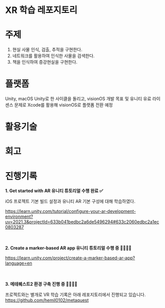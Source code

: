 # XR 학습 레포지토리

# 주제 
1. 현실 사물 인식, 검출, 추적을 구현한다. 
2. 네트워크를 활용하여 인식한 사물을 검색한다. 
3. 책을 인식하여 증강현실을 구현한다. 

# 플랫폼
Unity, macOS 
Unity로 한 사이클을 돌리고, 
visionOS 개발 목표 및 유니티 유료 라이센스 문제로 
Xcode를 활용해 visionOS로 플랫폼 전환 예정

# 활용기술 

# 회고 

# 진행기록
**1. Get started with AR 유니티 튜토리얼 수행 완료 ✅**
 
iOS 프로젝트 기본 빌드 설정과 유니티 AR 기본 구성에 대해 학습하였다. 

https://learn.unity.com/tutorial/configure-your-ar-development-environment?uv=2021.3&projectId=633b041bedbc2a6de5496294#633c2060edbc2a1ec0803287

<BR> </BR>
**2. Create a marker-based AR app 유니티 튜토리얼 수행 중 🏃🏻‍♂️‍➡️**

https://learn.unity.com/project/create-a-marker-based-ar-app?language=en

<BR> </BR>
**3. 메테퀘스트2 환경 구축 진행 중 🏃🏻‍♂️‍➡️**
 
프로젝트와는 별개로 VR 학습 기록은 아래 레포지토리에서 진행되고 있습니다. 
https://github.com/hemil0102/metaquest
<BR> </BR>

